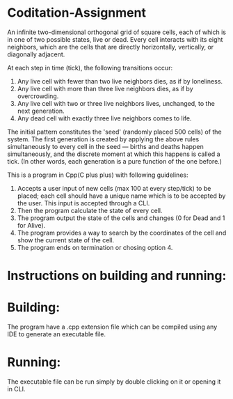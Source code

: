 # Coditation-Assignment
An infinite two-dimensional orthogonal grid of square cells, each of which is in one of two
possible states, live or dead. Every cell interacts with its eight neighbors, which are the cells that are
directly horizontally, vertically, or diagonally adjacent.

At each step in time (tick), the following transitions occur:
1. Any live cell with fewer than two live neighbors dies, as if by loneliness.
2. Any live cell with more than three live neighbors dies, as if by overcrowding.
3. Any live cell with two or three live neighbors lives, unchanged, to the next generation.
4. Any dead cell with exactly three live neighbors comes to life.

The initial pattern constitutes the 'seed' (randomly placed 500 cells) of the system. The first generation is
created by applying the above rules simultaneously to every cell in the seed — births and deaths happen
simultaneously, and the discrete moment at which this happens is called a tick. (In other words, each
generation is a pure function of the one before.)

This is a program in Cpp(C plus plus) with following guidelines:
1. Accepts a user input of new cells (max 100 at every step/tick) to be placed; each cell should have a unique name which is to be accepted by the user. This input is accepted through a CLI.
2. Then the program calculate the state of every cell.
3. The program output the state of the cells and changes (0 for Dead and 1 for Alive).
4. The program provides a way to search by the coordinates of the cell and show the current state of the cell.
5. The program ends on termination or chosing option 4.


# Instructions on building and running:

# Building:
The program have a .cpp extension file which can be compiled using any IDE to generate an executable file.

# Running:
The executable file can be run simply by double clicking on it or opening it in CLI.
